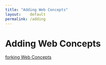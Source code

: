 ```yaml
---
title: "Adding Web Concepts"
layout:    default
permalink: /adding
---
```


# Adding Web Concepts

[forking Web Concepts](/forking)
